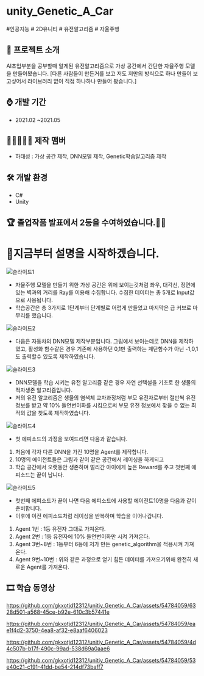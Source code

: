 # unity_Genetic_A_Car
#인공지능 # 2D유니티 # 유전알고리즘 # 자율주행


## 📜 프로젝트 소개 
AI초입부분을 공부할때 알게된 유전알고리즘으로 가상 공간에서 간단한 자율주행 모델을 만들어봤습니다.
[다른 사람들이 만든거를 보고 저도 저만의 방식으로 하나 만들어 보고싶어서 라이브러리 없이 직접 하나하나 만들어 봤습니다.]

## ⌚ 개발 기간
* 2021.02 ~2021.05

## 👨🏿‍🤝‍👨🏿 제작 맴버
 - 하태성 : 가상 공간 제작, DNN모델 제작, Genetic학습알고리즘 제작

## 🛠 개발 환경
- C#     
- Unity

## 🏆 졸업작품 발표에서 2등을 수여하였습니다.🎊🎊

# 🎥지금부터 설명을 시작하겠습니다.

![슬라이드1](https://github.com/gkxotjd12312/unitiy_Genetic_A_Car/assets/54784059/4f064b59-1054-4e33-b1a1-9647dfe1e0ce)
 - 자율주행 모델을 만들기 위한 가상 공간은 위에 보이는것처럼 좌우, 대각선, 정면에 있는 벽과의 거리를 Ray를 이용해 수집합니다. 수집한 데이터는 총 5개로 Input값으로 사용됩니다.
 - 학습공간은 총 3가지로 1단계부터 단계별로 어렵게 만들었고 마지막은 급 커브로 마무리를 했습니다.

![슬라이드2](https://github.com/gkxotjd12312/unitiy_Genetic_A_Car/assets/54784059/8d3b8ac0-64bd-43d9-9cad-b3122836de13)
 - 다음은 자동차의 DNN모델 제작부분입니다. 그림에서 보이는데로 DNN을 제작하였고, 활성화 함수같은 경우 기존에 사용하던 0,1만 출력하는 계단함수가 아닌 -1,0,1도 출력할수 있도록 제작하였습니다.

![슬라이드3](https://github.com/gkxotjd12312/unitiy_Genetic_A_Car/assets/54784059/bcf8e2f8-0350-447d-9d8e-6759b49aac56)
 - DNN모델을 학습 시키는 유전 알고리즘 같은 경우 자연 선택설을 기초로 한 생물의 적자생존 알고리즘입니다.
 - 저의 유전 알고리즘은 생물의 염색체 교차과정처럼 부모 유전자로부터 절반씩 유전 정보를 받고 약 10% 돌연변이화를 시킴으로써 부모 유전 정보에서 찾을 수 없는 최적의 값을 찾도록 제작하였습니다.

![슬라이드4](https://github.com/gkxotjd12312/unitiy_Genetic_A_Car/assets/54784059/ee901788-ef9d-460b-b7ed-35102025c268)
 - 첫 에피소드의 과정을 보여드리면 다음과 같습니다.
1) 처음에 각자 다른 DNN을 가진 10명을 Agent를 제작합니다.
2) 10명의 에이전트들은 그림과 같이 같은 공간에서 레이싱을 하게되고
3) 학습 공간에서 오랫동안 생존하며 멀리간 아이에게 높은 Reward를 주고 첫번째 에피소드는 끝이 납니다.

![슬라이드5](https://github.com/gkxotjd12312/unitiy_Genetic_A_Car/assets/54784059/0cfdcb9c-5486-4415-9149-bc58f74912ac)
 - 첫번째 에피소드가 끝이 나면 다음 에피소드에 사용할 에이전트10명을 다음과 같이 준비합니다.
 - 이후에 이전 에피소드처럼 레이싱을 반복하며 학습을 이어나갑니다.
1) Agent 1번 : 1등 유전자 그대로 가져온다.
2) Agent 2번 : 1등 유전자에 10% 돌연변이화만 시켜 가져온다.
3) Agent 3번~8번 : 1등부터 6등에 저가 만든 genetic_algorithm을 적용시켜 가져온다.
4) Agent 9번~10번 : 위와 같은 과정으로 얻기 힘든 데이터를 가져오기위해 완전히 새로운 Agent를 가져온다.

## 🎞 학습 동영상

https://github.com/gkxotjd12312/unitiy_Genetic_A_Car/assets/54784059/6328d501-a568-45ce-b92e-610c3b57441e

https://github.com/gkxotjd12312/unitiy_Genetic_A_Car/assets/54784059/eae1f4d2-3750-4ea8-af32-e8aaf6406023

https://github.com/gkxotjd12312/unitiy_Genetic_A_Car/assets/54784059/4d4c507b-b17f-490c-99ad-538d69a0aae6

https://github.com/gkxotjd12312/unitiy_Genetic_A_Car/assets/54784059/53e40c21-c191-41dd-be54-214df73baff7














